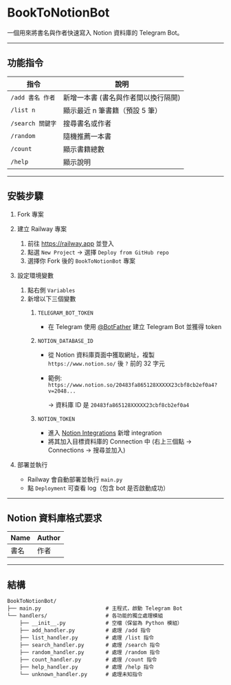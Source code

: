 # BookToNotionBot

一個用來將書名與作者快速寫入 Notion 資料庫的 Telegram Bot。

---

## 功能指令

| 指令 | 說明 |
| --- | --- | 
| `/add 書名 作者` | 新增一本書 (書名與作者間以換行隔開) |
| `/list n`     | 顯示最近 n 筆書籍（預設 5 筆） |
| `/search 關鍵字` | 搜尋書名或作者 |
| `/random`       | 隨機推薦一本書 |
| `/count`        | 顯示書籍總數 |
| `/help`         | 顯示說明 |

---

## 安裝步驟

1. Fork 專案
2. 建立 Railway 專案
   1. 前往 https://railway.app 並登入
   2. 點選 `New Project` → 選擇 `Deploy from GitHub repo`
   3. 選擇你 Fork 後的 `BookToNotionBot` 專案

3. 設定環境變數
   1. 點右側 `Variables`
   2. 新增以下三個變數
      1. `TELEGRAM_BOT_TOKEN`
         - 在 Telegram 使用 [@BotFather](https://t.me/botfather) 建立 Telegram Bot 並獲得 token         

      2. `NOTION_DATABASE_ID`
          - 從 Notion 資料庫頁面中獲取網址，複製 `https://www.notion.so/` 後 `?` 前的 32 字元
          - 範例: `https://www.notion.so/20483fa865128XXXXX23cbf8cb2ef0a4?v=2048...` 
          
              $\rightarrow$ 資料庫 ID 是 `20483fa865128XXXXX23cbf8cb2ef0a4`

      3. `NOTION_TOKEN`
          - 進入 [Notion Integrations](https://www.notion.so/profile/integrations) 新增 integration
          - 將其加入目標資料庫的 Connection 中 (右上三個點 $\rightarrow$ Connections $\rightarrow$ 搜尋並加入)
4. 部署並執行
   - Railway 會自動部署並執行 `main.py`
   - 點 `Deployment` 可查看 log（包含 bot 是否啟動成功）

---

## Notion 資料庫格式要求

| Name | Author | 
| ---- | ------ |
| 書名 | 作者 | 

--- 

## 結構

```
BookToNotionBot/
├── main.py                     # 主程式，啟動 Telegram Bot
└── handlers/                   # 各功能的獨立處理模組
    ├── __init__.py             # 空檔（保留為 Python 模組）
    ├── add_handler.py          # 處理 /add 指令
    ├── list_handler.py         # 處理 /list 指令
    ├── search_handler.py       # 處理 /search 指令
    ├── random_handler.py       # 處理 /random 指令
    ├── count_handler.py        # 處理 /count 指令
    ├── help_handler.py         # 處理 /help 指令
    └── unknown_handler.py      # 處理未知指令
```